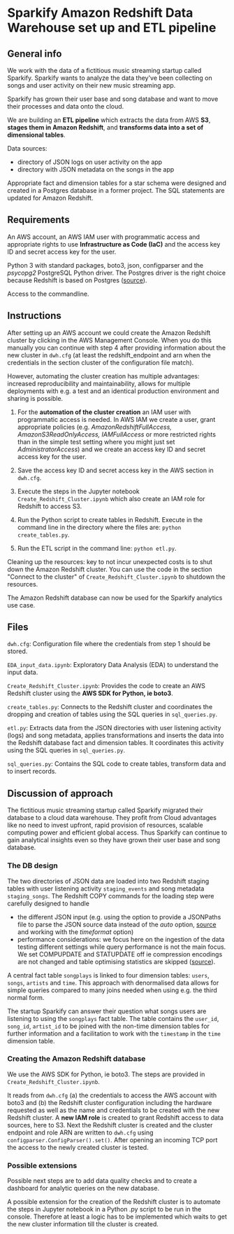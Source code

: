 # Sparkify Amazon Redshift Data Warehouse set up and ETL pipeline

## General info
We work with the data of a fictitious music streaming startup called Sparkify. Sparkify wants to analyze the data they've been collecting on songs and user activity on their new music streaming app.

Sparkify has grown their user base and song database and want to move their processes and data onto the cloud.

We are building an __ETL pipeline__ which extracts the data from AWS __S3__, __stages them in Amazon Redshift__, and __transforms data into a set of dimensional tables__. 

Data sources:
- directory of JSON logs on user activity on the app
- directory with JSON metadata on the songs in the app

Appropriate fact and dimension tables for a star schema were designed and created in a Postgres database in a former project. The SQL statements are updated for Amazon Redshift.


## Requirements
An AWS account, an AWS IAM user with programmatic access and appropriate rights to use __Infrastructure as Code (IaC)__ and the access key ID and secret access key for the user.

Python 3 with standard packages, boto3, json, configparser and the _psycopg2_ PostgreSQL Python driver. The Postgres driver is the right choice because Redshift is based on Postgres ([source](https://docs.aws.amazon.com/redshift/latest/dg/c_redshift-and-postgres-sql.html)). 

Access to the commandline.


## Instructions
After setting up an AWS account we could create the Amazon Redshift cluster by clicking in the AWS Management Console. When you do this manually you can continue with step 4 after providing information about the new cluster in `dwh.cfg` (at least the redshift_endpoint and arn when the credentials in the section cluster of the configuration file match). 

However, automating the cluster creation has multiple advantages: increased reproducibility and maintainability, allows for multiple deployments with e.g. a test and an identical production environment and sharing is possible.

1. For the __automation of the cluster creation__ an IAM user with programmatic access is needed. In AWS IAM we create a user, grant appropriate policies (e.g. _AmazonRedshiftFullAccess, AmazonS3ReadOnlyAccess, IAMFullAccess_ or more restricted rights than in the simple test setting where you might just set _AdministratorAccess_) and we create an access key ID and secret access key for the user.

2. Save the access key ID and secret access key in the AWS section in `dwh.cfg`. 

3. Execute the steps in the Jupyter notebook `Create_Redshift_Cluster.ipynb` which also create an IAM role for Redshift to access S3.

4. Run the Python script to create tables in Redshift. Execute in the command line in the directory where the files are: `python create_tables.py`.

5. Run the ETL script in the command line: `python etl.py`.

Cleaning up the resources: key to not incur unexpected costs is to shut down the Amazon Redshift cluster. You can use the code in the section "Connect to the cluster" of `Create_Redshift_Cluster.ipynb` to shutdown the resources.  

The Amazon Redshift database can now be used for the Sparkify analytics use case.


## Files

`dwh.cfg`:
Configuration file where the credentials from step 1 should be stored. 

`EDA_input_data.ipynb`:
Exploratory Data Analysis (EDA) to understand the input data.

`Create_Redshift_Cluster.ipynb`:
Provides the code to create an AWS Redshift cluster using the __AWS SDK for Python, ie boto3__.

`create_tables.py`: 
Connects to the Redshift cluster and coordinates the dropping and creation of tables using the SQL queries in `sql_queries.py`.

`etl.py`:
Extracts data from the JSON directories with user listening activity (logs) and song metadata, applies transformations and inserts the data into the Redshift database fact and dimension tables. It coordinates this activity using the SQL queries in `sql_queries.py`.

`sql_queries.py`: 
Contains the SQL code to create tables, transform data and to insert records.


## Discussion of approach
The fictitious music streaming startup called Sparkify migrated their database to a cloud data warehouse. They profit from Cloud advantages like no need to invest upfront, rapid provision of resources, scalable computing power and efficient global access. Thus Sparkify can continue to gain analytical insights even so they have grown their user base and song database.


### The DB design
The two directories of JSON data are loaded into two Redshift staging tables with user listening activity `staging_events` and song metadata `staging_songs`. The Redshift COPY commands for the loading step were carefully designed to handle
- the different JSON input (e.g. using the option to provide a JSONPaths file to parse the JSON source data instead of the _auto_ option, [source](https://docs.aws.amazon.com/redshift/latest/dg/copy-usage_notes-copy-from-json.html) and working with the _timeformat_ option)
- performance considerations: we focus here on the ingestion of the data testing different settings while query performance is not the main focus. We set COMPUPDATE and STATUPDATE off ie compression encodings are not changed and table optimising statistics are skipped ([source](https://docs.aws.amazon.com/redshift/latest/dg/copy-parameters-data-load.html#copy-statupdate)).

A central fact table `songplays` is linked to four dimension tables: `users`, `songs`, `artists` and `time`. This approach with denormalised data allows for simple queries compared to many joins needed when using e.g. the third normal form.

The startup Sparkify can answer their question what songs users are listening to using the `songplays` fact table. The table contains the `user_id`, `song_id`, `artist_id` to be joined with the non-time dimension tables for further information and a facilitation to work with the `timestamp` in the `time` dimension table.


### Creating the Amazon Redshift database
We use the AWS SDK for Python, ie boto3. The steps are provided in `Create_Redshift_Cluster.ipynb`. 

It reads from `dwh.cfg` (a) the credentials to access the AWS account with boto3 and (b) the Redshift cluster configuration including the hardware requested as well as the name and credentials to be created with the new Redshift cluster. A __new IAM role__ is created to grant Redshift access to data sources, here to S3. Next the Redshift cluster is created and the cluster endpoint and role ARN are written to `dwh.cfg` using `configparser.ConfigParser().set()`. After opening an incoming TCP port the access to the newly created cluster is tested.


### Possible extensions
Possible next steps are to add data quality checks and to create a dashboard for analytic queries on the new database.

A possible extension for the creation of the Redshift cluster is to automate the steps in Jupyter notebook in a Python .py script to be run in the console. Therefore at least a logic has to be implemented which waits to get the new cluster information till the cluster is created.
